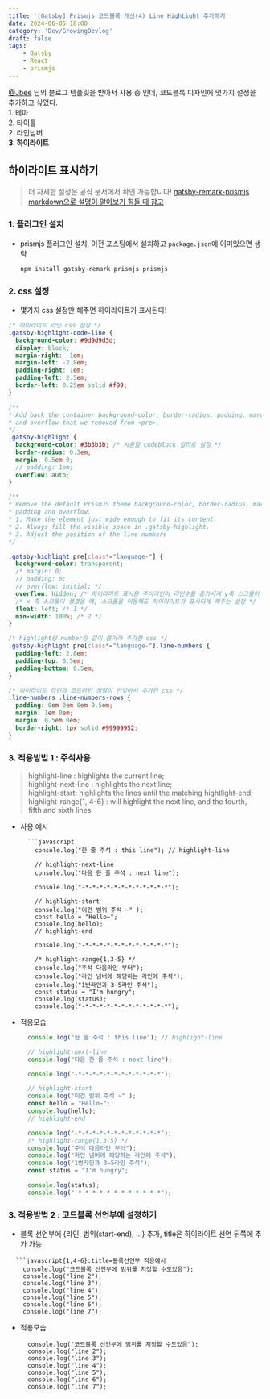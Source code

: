 ```yaml
---
title: '[Gatsby] Prismjs 코드블록 개선(4) Line HighLight 추가하기'
date: 2024-06-05 18:00
category: 'Dev/GrowingDevlog'
draft: false
tags:
    - Gatsby
    - React
    - prismjs
---
```

<aside>
<a href="https://github.com/JaeYeopHan">@Jbee</a> 님의 블로그 템플릿을 받아서 사용 중 인데, 코드블록 디자인에 몇가지 설정을 추가하고 싶었다.  <br/>
1. 테마 <br/>
2. 타이틀 <br/>
2. 라인넘버 <br/>
<b>3. 하이라이트</b>  <br/>
</aside>

## 하이라이트 표시하기

  > 더 자세한 설정은 공식 문서에서 확인 가능합니다!
  > [gatsby-remark-prismjs](https://www.gatsbyjs.com/plugins/gatsby-remark-prismjs/)  
  > [markdown으로 설명이 알아보기 힘들 때 참고](https://unpkg.com/browse/gatsby-remark-prismjs@3.2.4/README.md)  

### 1. 플러그인 설치
* prismjs 플러그인 설치, 이전 포스팅에서 설치하고 `package.json`에 이미있으면 생략
  ```bash
  npm install gatsby-remark-prismjs prismjs
  ```

### 2. css 설정
  * 몇가지 css 설정만 해주면 하이라이트가 표시된다!

  ```css:title=style/code.scss
  /* 하이라이트 라인 css 설정 */
  .gatsby-highlight-code-line {
    background-color: #9d9d9d3d;
    display: block;
    margin-right: -1em;
    margin-left: -2.8em;
    padding-right: 1em;
    padding-left: 2.5em;
    border-left: 0.25em solid #f99;
  }

  /**
  * Add back the container background-color, border-radius, padding, margin
  * and overflow that we removed from <pre>.
  */
  .gatsby-highlight {
    background-color: #3b3b3b; /* 사용할 codeblock 컬러로 설정 */
    border-radius: 0.3em;
    margin: 0.5em 0;
    // padding: 1em;
    overflow: auto;
  }

  /**
  * Remove the default PrismJS theme background-color, border-radius, margin,
  * padding and overflow.
  * 1. Make the element just wide enough to fit its content.
  * 2. Always fill the visible space in .gatsby-highlight.
  * 3. Adjust the position of the line numbers
  */
  
  .gatsby-highlight pre[class*="language-"] {
    background-color: transparent;
    /* margin: 0;
    // padding: 0;
    // overflow: initial; */
    overflow: hidden; /* 하이라이트 표시용 주석라인이 라인수를 증가시켜 y축 스크롤이 생기는 것으로 추정, hidden으로 바꿈 */
    /* x 축 스크롤이 생겼을 때, 스크롤을 이동해도 하이라이트가 표시되게 해주는 설정 */
    float: left; /* 1 */
    min-width: 100%; /* 2 */
  }

  /* highlight랑 number랑 같이 쓸거라 추가한 css */
  .gatsby-highlight pre[class*="language-"].line-numbers {
    padding-left: 2.8em;
    padding-top: 0.5em;
    padding-bottom: 0.5em;
  }

  /* 하이라이트 라인과 코드라인 정렬이 안맞아서 추가한 css */
  .line-numbers .line-numbers-rows {
    padding: 0em 0em 0em 0.5em;
    margin: 1em 0em;
    margin: 0.5em 0em;
    border-right: 1px solid #99999952;
  }
  ```

### 3. 적용방법 1 : 주석사용

> highlight-line : highlights the current line;  
> highlight-next-line : highlights the next line;  
> highlight-start: highlights the lines until the matching hightlight-end;  
> highlight-range{1, 4-6} : will highlight the next line, and the fourth, fifth and sixth lines.  


* 사용 예시
  ```none
    ```javascript
      console.log("한 줄 주석 : this line"); // highlight-line  

      // highlight-next-line
      console.log("다음 한 줄 주석 : next line");

      console.log("-*-*-*-*-*-*-*-*-*-*-*-*");

      // highlight-start
      console.log("이건 범위 주석 ~" );
      const hello = "Hello~";
      console.log(hello);
      // highlight-end

      console.log("-*-*-*-*-*-*-*-*-*-*-*-*");

      /* highlight-range{1,3-5} */
      console.log("주석 다음라인 부터");
      console.log("라인 넘버에 해당하는 라인에 주석");
      console.log("1번라인과 3~5라인 주석");
      const status = "I'm hungry";
      console.log(status);
      console.log("-*-*-*-*-*-*-*-*-*-*-*-*");
  ```


* 적용모습
  ```javascript
    console.log("한 줄 주석 : this line"); // highlight-line  

    // highlight-next-line
    console.log("다음 한 줄 주석 : next line");

    console.log("-*-*-*-*-*-*-*-*-*-*-*-*");

    // highlight-start
    console.log("이건 범위 주석 ~" );
    const hello = "Hello~";
    console.log(hello);
    // highlight-end

    console.log("-*-*-*-*-*-*-*-*-*-*-*-*");
    /* highlight-range{1,3-5} */
    console.log("주석 다음라인 부터");
    console.log("라인 넘버에 해당하는 라인에 주석");
    console.log("1번라인과 3~5라인 주석");
    const status = "I'm hungry";

    console.log(status);
    console.log("-*-*-*-*-*-*-*-*-*-*-*-*");
  ```

### 3. 적용방법 2 : 코드블록 선언부에 설정하기
* 블록 선언부에 {라인, 범위(start-end), ...} 추가, title은 하이라이트 선언 뒤쪽에 추가 가능
```none
  ```javascript{1,4-6}:title=블록선언부_적용예시
    console.log("코드블록 선언부에 범위를 지정할 수도있음");
    console.log("line 2");
    console.log("line 3");
    console.log("line 4");
    console.log("line 5");
    console.log("line 6");
    console.log("line 7");
```

* 적용모습
  ```javascript{1,4-6}:title=블록선언부_적용예시
    console.log("코드블록 선언부에 범위를 지정할 수도있음");
    console.log("line 2");
    console.log("line 3");
    console.log("line 4");
    console.log("line 5");
    console.log("line 6");
    console.log("line 7");
  ```
